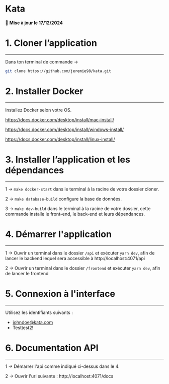 # Kata

📆 **Mise à jour le 17/12/2024**

# 1. Cloner l’application

---

Dans ton terminal de commande →

```bash
git clone https://github.com/jeremie98/kata.git
```

# 2. Installer Docker

---

Installez Docker selon votre OS.

https://docs.docker.com/desktop/install/mac-install/

https://docs.docker.com/desktop/install/windows-install/

https://docs.docker.com/desktop/install/linux-install/

# 3. Installer l’application et les dépendances

---

1 → `make docker-start` dans le terminal à la racine de votre dossier cloner.

2 → `make database-build` configure la base de données.

3 → `make dev-build` dans le terminal à la racine de votre dossier, cette commande installe le front-end, le back-end et leurs dépendances.

# 4. Démarrer l'application

---

1 → Ouvrir un terminal dans le dossier `/api` et exécuter `yarn dev`, afin de lancer le backend lequel sera accessible à http://localhost:4071/api

2 → Ouvrir un terminal dans le dossier `/frontend` et exécuter `yarn dev`, afin de lancer le frontend

# 5. Connexion à l'interface

---

Utilisez les identifiants suivants :

- johndoe@kata.com
- Testtest2!

# 6. Documentation API

---

1 → Démarrer l'api comme indiqué ci-dessus dans le 4.

2 → Ouvrir l'url suivante : http://localhost:4071/docs

